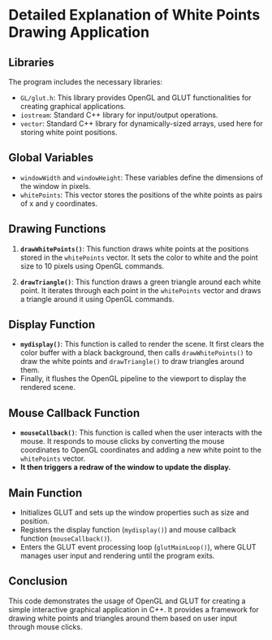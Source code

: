 # Detailed Explanation of White Points Drawing Application

## Libraries

The program includes the necessary libraries:

- `GL/glut.h`: This library provides OpenGL and GLUT functionalities for creating graphical applications.
- `iostream`: Standard C++ library for input/output operations.
- `vector`: Standard C++ library for dynamically-sized arrays, used here for storing white point positions.

## Global Variables

- `windowWidth` and `windowHeight`: These variables define the dimensions of the window in pixels.
- `whitePoints`: This vector stores the positions of the white points as pairs of x and y coordinates.

## Drawing Functions

1. **`drawWhitePoints()`**: This function draws white points at the positions stored in the `whitePoints` vector. It sets the color to white and the point size to 10 pixels using OpenGL commands.

2. **`drawTriangle()`**: This function draws a green triangle around each white point. It iterates through each point in the `whitePoints` vector and draws a triangle around it using OpenGL commands.

## Display Function

- **`mydisplay()`**: This function is called to render the scene. It first clears the color buffer with a black background, then calls `drawWhitePoints()` to draw the white points and `drawTriangle()` to draw triangles around them.
- Finally, it flushes the OpenGL pipeline to the viewport to display the rendered scene.

## Mouse Callback Function

- **`mouseCallback()`**: This function is called when the user interacts with the mouse. It responds to mouse clicks by converting the mouse coordinates to OpenGL coordinates and adding a new white point to the `whitePoints` vector.
- **It then triggers a redraw of the window to update the display.**

## Main Function

- Initializes GLUT and sets up the window properties such as size and position.
- Registers the display function (`mydisplay()`) and mouse callback function (`mouseCallback()`).
- Enters the GLUT event processing loop (`glutMainLoop()`), where GLUT manages user input and rendering until the program exits.

## Conclusion

This code demonstrates the usage of OpenGL and GLUT for creating a simple interactive graphical application in C++. It provides a framework for drawing white points and triangles around them based on user input through mouse clicks.
